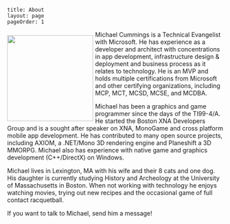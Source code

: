 ```
title: About
layout: page
pageOrder: 1
```

<img src="/images/cummings_michael_profile.png" width="200px" height="200px" style="float:left; margin-right:5px;margin-top:10px; margin-left:0px;margin-bottom:0px;" />Michael Cummings is a Technical Evangelist with Microsoft. He has experience as a developer and architect with concentrations in app development, infrastructure design & deployment and business process as it relates to technology. He is an MVP and holds multiple certifications from Microsoft and other certifying organizations, including MCP, MCT, MCSD, MCSE, and MCDBA. 

Michael has been a graphics and game programmer since the days of the TI99-4/A. He started the Boston XNA Developers Group and is a sought after speaker on XNA, MonoGame and cross platform mobile app development. He has contributed to many open source projects, including AXIOM, a .NET/Mono 3D rendering engine and Planeshift a 3D MMORPG. Michael also has experience with native game and graphics development (C++/DirectX) on Windows.

Michael lives in Lexington, MA with his wife and their 8 cats and one dog. His daughter is currently studying History and Archeology at the University of Massachusetts in Boston. When not working with technology he enjoys watching movies, trying out new recipes and the occasional game of full contact racquetball.

If you want to talk to Michael, send him a message!

